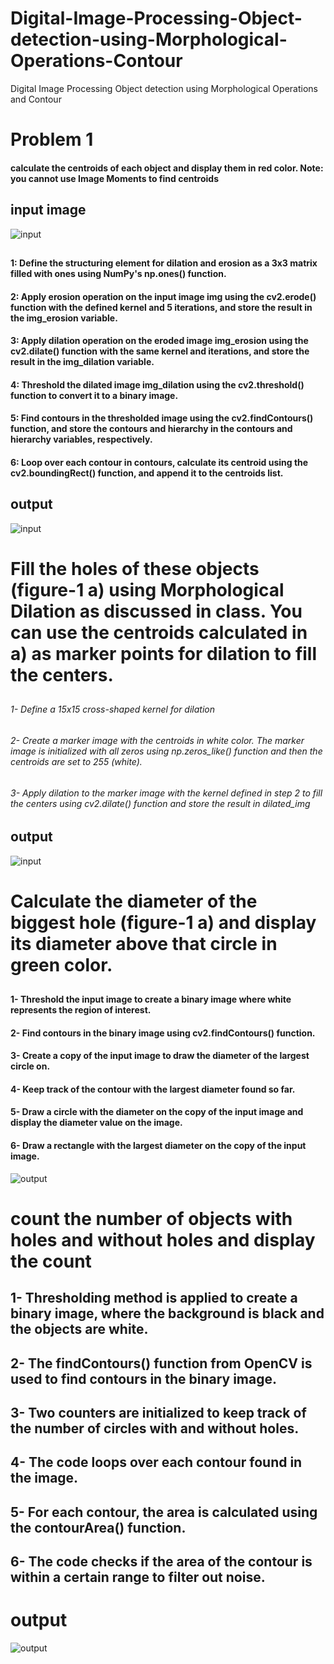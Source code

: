 # Digital-Image-Processing-Object-detection-using-Morphological-Operations-Contour
Digital Image Processing Object detection using Morphological Operations and Contour
##
# Problem 1
#### calculate the centroids of each object and display them in red color. Note: you cannot use Image Moments to find centroids
## input image 
![input](https://github.com/MSaadMakhdoom/Computer-vision-Digital-Image-Processing-Object-detection-using-Morphological-Operations-Contour/blob/main/data/circle3.jpg)
##
#### 1: Define the structuring element for dilation and erosion as a 3x3 matrix filled with ones using NumPy's np.ones() function.
#### 2: Apply erosion operation on the input image img using the cv2.erode() function with the defined kernel and 5 iterations, and store the result in the img_erosion variable.
#### 3: Apply dilation operation on the eroded image img_erosion using the cv2.dilate() function with the same kernel and iterations, and store the result in the img_dilation variable.
#### 4: Threshold the dilated image img_dilation using the cv2.threshold() function to convert it to a binary image.
#### 5: Find contours in the thresholded image using the cv2.findContours() function, and store the contours and hierarchy in the contours and hierarchy variables, respectively.
#### 6: Loop over each contour in contours, calculate its centroid using the cv2.boundingRect() function, and append it to the centroids list.
## output
![input](https://github.com/MSaadMakhdoom/Computer-vision-Digital-Image-Processing-Object-detection-using-Morphological-Operations-Contour/blob/main/output/Screenshot%202023-06-05%20at%206.35.11%20PM.png)
##
# Fill the holes of these objects (figure-1 a) using Morphological Dilation as discussed in class. You can use the centroids calculated in a) as marker points for dilation to fill the centers.
##
###### 1- Define a 15x15 cross-shaped kernel for dilation
###### 2- Create a marker image with the centroids in white color. The marker image is initialized with all zeros using np.zeros_like() function and then the centroids are set to 255 (white).
###### 3- Apply dilation to the marker image with the kernel defined in step 2 to fill the centers using cv2.dilate() function and store the result in dilated_img
## output
![input](https://github.com/MSaadMakhdoom/Computer-vision-Digital-Image-Processing-Object-detection-using-Morphological-Operations-Contour/blob/main/output/Screenshot%202023-06-05%20at%206.35.51%20PM.png)

##
# Calculate the diameter of the biggest hole (figure-1 a) and display its diameter above that circle in green color.
##

#### 1- Threshold the input image to create a binary image where white represents the region of interest.
#### 2- Find contours in the binary image using cv2.findContours() function.
#### 3- Create a copy of the input image to draw the diameter of the largest circle on.
#### 4- Keep track of the contour with the largest diameter found so far.
#### 5- Draw a circle with the diameter on the copy of the input image and display the diameter value on the image.
#### 6- Draw a rectangle with the largest diameter on the copy of the input image.

![output](https://github.com/MSaadMakhdoom/Computer-vision-Digital-Image-Processing-Object-detection-using-Morphological-Operations-Contour/blob/main/output/Screenshot%202023-06-05%20at%206.36.02%20PM.png)
#

# count the number of objects with holes and without holes and display the count
##
## 1- Thresholding method is applied to create a binary image, where the background is black and the objects are white.
## 2- The findContours() function from OpenCV is used to find contours in the binary image.
## 3- Two counters are initialized to keep track of the number of circles with and without holes.
## 4- The code loops over each contour found in the image.
## 5- For each contour, the area is calculated using the contourArea() function.
## 6- The code checks if the area of the contour is within a certain range to filter out noise.
# output
![output](https://github.com/MSaadMakhdoom/Computer-vision-Digital-Image-Processing-Object-detection-using-Morphological-Operations-Contour/blob/main/output/Screenshot%202023-06-05%20at%206.36.15%20PM.png)

